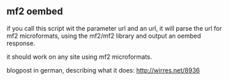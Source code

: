mf2 oembed
----------

if you call this script wit the parameter url and an url, it will parse the url for mf2 microformats, using the mf2/mf2 library and output an oembed response.

it should work on any site using mf2 microformats.

blogpost in german, describing what it does: http://wirres.net/8936
